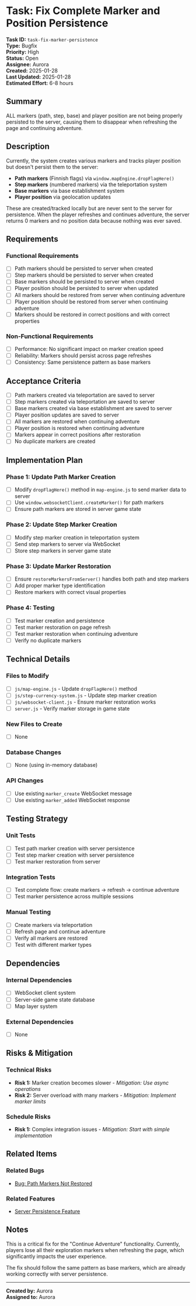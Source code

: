 # Task: Fix Complete Marker and Position Persistence

**Task ID:** `task-fix-marker-persistence`  
**Type:** Bugfix  
**Priority:** High  
**Status:** Open  
**Assignee:** Aurora  
**Created:** 2025-01-28  
**Last Updated:** 2025-01-28  
**Estimated Effort:** 6-8 hours  

## Summary
ALL markers (path, step, base) and player position are not being properly persisted to the server, causing them to disappear when refreshing the page and continuing adventure.

## Description
Currently, the system creates various markers and tracks player position but doesn't persist them to the server:
- **Path markers** (Finnish flags) via `window.mapEngine.dropFlagHere()`
- **Step markers** (numbered markers) via the teleportation system  
- **Base markers** via base establishment system
- **Player position** via geolocation updates

These are created/tracked locally but are never sent to the server for persistence. When the player refreshes and continues adventure, the server returns 0 markers and no position data because nothing was ever saved.

## Requirements

### Functional Requirements
- [ ] Path markers should be persisted to server when created
- [ ] Step markers should be persisted to server when created
- [ ] Base markers should be persisted to server when created
- [ ] Player position should be persisted to server when updated
- [ ] All markers should be restored from server when continuing adventure
- [ ] Player position should be restored from server when continuing adventure
- [ ] Markers should be restored in correct positions and with correct properties

### Non-Functional Requirements
- [ ] Performance: No significant impact on marker creation speed
- [ ] Reliability: Markers should persist across page refreshes
- [ ] Consistency: Same persistence pattern as base markers

## Acceptance Criteria
- [ ] Path markers created via teleportation are saved to server
- [ ] Step markers created via teleportation are saved to server
- [ ] Base markers created via base establishment are saved to server
- [ ] Player position updates are saved to server
- [ ] All markers are restored when continuing adventure
- [ ] Player position is restored when continuing adventure
- [ ] Markers appear in correct positions after restoration
- [ ] No duplicate markers are created

## Implementation Plan

### Phase 1: Update Path Marker Creation
- [ ] Modify `dropFlagHere()` method in `map-engine.js` to send marker data to server
- [ ] Use `window.websocketClient.createMarker()` for path markers
- [ ] Ensure path markers are stored in server game state

### Phase 2: Update Step Marker Creation
- [ ] Modify step marker creation in teleportation system
- [ ] Send step markers to server via WebSocket
- [ ] Store step markers in server game state

### Phase 3: Update Marker Restoration
- [ ] Ensure `restoreMarkersFromServer()` handles both path and step markers
- [ ] Add proper marker type identification
- [ ] Restore markers with correct visual properties

### Phase 4: Testing
- [ ] Test marker creation and persistence
- [ ] Test marker restoration on page refresh
- [ ] Test marker restoration when continuing adventure
- [ ] Verify no duplicate markers

## Technical Details

### Files to Modify
- [ ] `js/map-engine.js` - Update `dropFlagHere()` method
- [ ] `js/step-currency-system.js` - Update step marker creation
- [ ] `js/websocket-client.js` - Ensure marker restoration works
- [ ] `server.js` - Verify marker storage in game state

### New Files to Create
- [ ] None

### Database Changes
- [ ] None (using in-memory database)

### API Changes
- [ ] Use existing `marker_create` WebSocket message
- [ ] Use existing `marker_added` WebSocket response

## Testing Strategy

### Unit Tests
- [ ] Test path marker creation with server persistence
- [ ] Test step marker creation with server persistence
- [ ] Test marker restoration from server

### Integration Tests
- [ ] Test complete flow: create markers → refresh → continue adventure
- [ ] Test marker persistence across multiple sessions

### Manual Testing
- [ ] Create markers via teleportation
- [ ] Refresh page and continue adventure
- [ ] Verify all markers are restored
- [ ] Test with different marker types

## Dependencies

### Internal Dependencies
- [ ] WebSocket client system
- [ ] Server-side game state database
- [ ] Map layer system

### External Dependencies
- [ ] None

## Risks & Mitigation

### Technical Risks
- **Risk 1:** Marker creation becomes slower - *Mitigation: Use async operations*
- **Risk 2:** Server overload with many markers - *Mitigation: Implement marker limits*

### Schedule Risks
- **Risk 1:** Complex integration issues - *Mitigation: Start with simple implementation*

## Related Items

### Related Bugs
- [Bug: Path Markers Not Restored](../bugs/bug-path-markers-not-restored.md)

### Related Features
- [Server Persistence Feature](../features/feature-server-persistence.md)

## Notes

This is a critical fix for the "Continue Adventure" functionality. Currently, players lose all their exploration markers when refreshing the page, which significantly impacts the user experience.

The fix should follow the same pattern as base markers, which are already working correctly with server persistence.

---

**Created by:** Aurora  
**Assigned to:** Aurora
